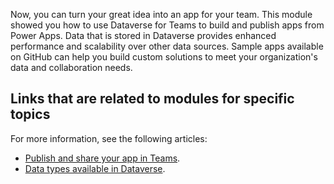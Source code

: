 Now, you can turn your great idea into an app for your team. This module showed you how to use Dataverse for Teams to build and publish apps from Power Apps. Data that is stored in Dataverse provides enhanced performance and scalability over other data sources. Sample apps available on GitHub can help you build custom solutions to meet your organization's data and collaboration needs.

## Links that are related to modules for specific topics

For more information, see the following articles:

- [Publish and share your app in Teams](/power-apps/teams/publish-and-share-apps?azure-portal=true#share-an-app).
- [Data types available in Dataverse](/power-apps/maker/data-platform/types-of-fields/?azure-portal=true).
